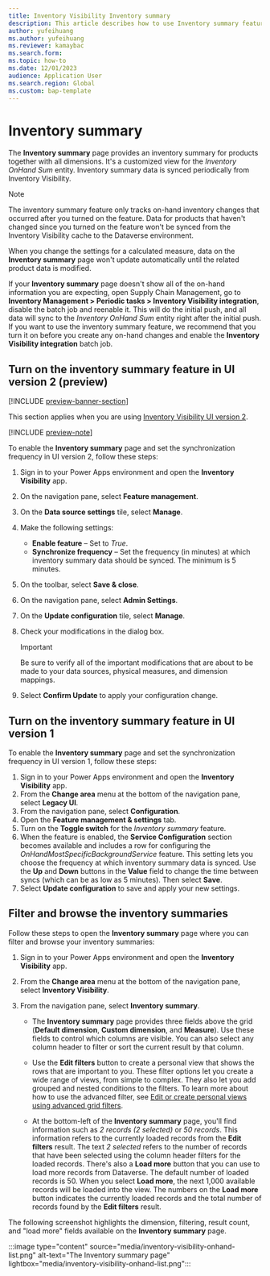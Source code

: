 ```yaml
---
title: Inventory Visibility Inventory summary
description: This article describes how to use Inventory summary feature, which provides inventory summary for products together with all dimensions.
author: yufeihuang
ms.author: yufeihuang
ms.reviewer: kamaybac
ms.search.form:
ms.topic: how-to
ms.date: 12/01/2023
audience: Application User
ms.search.region: Global
ms.custom: bap-template
---
```


# Inventory summary

The **Inventory summary** page provides an inventory summary for products together with all dimensions. It's a customized view for the *Inventory OnHand Sum* entity. Inventory summary data is synced periodically from Inventory Visibility.

> [!NOTE]
> The inventory summary feature only tracks on-hand inventory changes that occurred after you turned on the feature. Data for products that haven't changed since you turned on the feature won't be synced from the Inventory Visibility cache to the Dataverse environment.
>
> When you change the settings for a calculated measure, data on the **Inventory summary** page won't update automatically until the related product data is modified.
>
> If your **Inventory summary** page doesn't show all of the on-hand information you are expecting, open Supply Chain Management, go to **Inventory Management \> Periodic tasks \> Inventory Visibility integration**, disable the batch job and reenable it. This will do the initial push, and all data will sync to the *Inventory OnHand Sum* entity right after the initial push. If you want to use the inventory summary feature, we recommend that you turn it on before you create any on-hand changes and enable the **Inventory Visibility integration** batch job.

## Turn on the inventory summary feature in UI version 2 (preview)

[!INCLUDE [preview-banner-section](../includes/preview-banner-section.md)]

<!--KFM: preview until further notice -->

This section applies when you are using [Inventory Visibility UI version 2](inventory-visibility-ui-version-2.md).

[!INCLUDE [preview-note](../includes/preview-note.md)]

To enable the **Inventory summary** page and set the synchronization frequency in UI version 2, follow these steps:

1. Sign in to your Power Apps environment and open the **Inventory Visibility** app.
1. On the navigation pane, select **Feature management**.
1. On the **Data source settings** tile, select **Manage**.
1. Make the following settings:
    - **Enable feature** – Set to *True*.
    - **Synchronize frequency** – Set the frequency (in minutes) at which inventory summary data should be synced. The minimum is 5 minutes.
1. On the toolbar, select **Save & close**.
1. On the navigation pane, select **Admin Settings**.
1. On the **Update configuration** tile, select **Manage**.
1. Check your modifications in the dialog box.

    > [!IMPORTANT]
    > Be sure to verify all of the important modifications that are about to be made to your data sources, physical measures, and dimension mappings.

1. Select **Confirm Update** to apply your configuration change.

## Turn on the inventory summary feature in UI version 1

To enable the **Inventory summary** page and set the synchronization frequency in UI version 1, follow these steps:

1. Sign in to your Power Apps environment and open the **Inventory Visibility** app.
1. From the **Change area** menu at the bottom of the navigation pane, select **Legacy UI**.
1. From the navigation pane, select **Configuration**.
1. Open the **Feature management & settings** tab.
1. Turn on the **Toggle switch** for the *Inventory summary* feature. <!--KFM: In my version, this is no longer *OnHandMostSpecificBackgroundService*. Is this right? -->
1. When the feature is enabled, the **Service Configuration** section becomes available and includes a row for configuring the *OnHandMostSpecificBackgroundService* feature. This setting lets you choose the frequency at which inventory summary data is synced. Use the **Up** and **Down** buttons in the **Value** field to change the time between syncs (which can be as low as 5 minutes). Then select **Save**.
1. Select **Update configuration** to save and apply your new settings.

## <a name="additional-tip-for-viewing-data"></a>Filter and browse the inventory summaries

Follow these steps to open the **Inventory summary** page where you can filter and browse your inventory summaries: <!--KFM: Is this the same for both UI versions? If so, we should probably mention that. -->

1. Sign in to your Power Apps environment and open the **Inventory Visibility** app.
1. From the **Change area** menu at the bottom of the navigation pane, select **Inventory Visibility**.
1. From the navigation pane, select **Inventory summary**.

    - The **Inventory summary** page provides three fields above the grid (**Default dimension**, **Custom dimension**, and **Measure**). Use these fields to control which columns are visible. You can also select any column header to filter or sort the current result by that column. 
    
    - Use the **Edit filters** button to create a personal view that shows the rows that are important to you. These filter options let you create a wide range of views, from simple to complex. They also let you add grouped and nested conditions to the filters. To learn more about how to use the advanced filter, see [Edit or create personal views using advanced grid filters](/powerapps/user/grid-filters-advanced).
    
    - At the bottom-left of the **Inventory summary** page, you'll find information such as *2 records (2 selected)* or *50 records*. This information refers to the currently loaded records from the **Edit filters** result. The text *2 selected* refers to the number of records that have been selected using the column header filters for the loaded records. There's also a **Load more** button that you can use to load more records from Dataverse. The default number of loaded records is 50. When you select **Load more**, the next 1,000 available records will be loaded into the view. The numbers on the **Load more** button indicates the currently loaded records and the total number of records found by the **Edit filters** result.

The following screenshot highlights the dimension, filtering, result count, and "load more" fields available on the **Inventory summary** page.

:::image type="content" source="media/inventory-visibility-onhand-list.png" alt-text="The Inventory summary page" lightbox="media/inventory-visibility-onhand-list.png":::